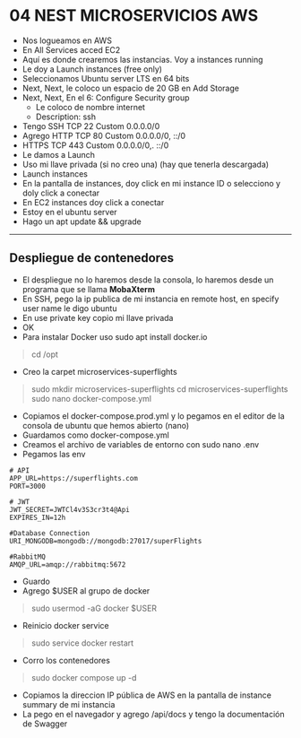 # 04 NEST MICROSERVICIOS AWS

- Nos logueamos en AWS
- En All Services acced EC2
- Aquí es donde crearemos las instancias. Voy a instances running
- Le doy a Launch instances (free only)
- Seleccionamos Ubuntu server LTS en 64 bits
- Next, Next, le coloco un espacio de 20 GB en Add Storage
- Next, Next, En el 6: Configure Security group
  - Le coloco de nombre internet
  - Description: ssh
- Tengo SSH TCP  22 Custom 0.0.0.0/0
- Agrego HTTP TCP 80  Custom 0.0.0.0/0, ::/0
- HTTPS TCP 443 Custom 0.0.0.0/0,. ::/0
- Le damos a Launch
- Uso mi llave privada (si no creo una) (hay que tenerla descargada)
- Launch instances
- En la pantalla de instances, doy click en mi instance ID o selecciono y doly click a conectar
- En EC2 instances doy click a conectar
- Estoy en el ubuntu server
- Hago un apt update && upgrade
-----

## Despliegue de contenedores

- El despliegue no lo haremos desde la consola, lo haremos desde un programa que se llama **MobaXterm**
- En SSH, pego la ip publica de mi instancia en remote host, en specify user name le digo ubuntu
- En use private key copio mi llave privada
- OK
- Para instalar Docker uso sudo apt install docker.io

> cd /opt

- Creo la carpet microservices-superflights

> sudo mkdir microservices-superflights
> cd microservices-superflights
> sudo nano docker-compose.yml

- Copiamos el docker-compose.prod.yml y lo pegamos en el editor de la consola de ubuntu que hemos abierto (nano)
- Guardamos como docker-compose.yml
- Creamos el archivo de variables de entorno con sudo nano .env
- Pegamos las env

~~~
# API
APP_URL=https://superflights.com
PORT=3000

# JWT
JWT_SECRET=JWTCl4v3S3cr3t4@Api
EXPIRES_IN=12h

#Database Connection
URI_MONGODB=mongodb://mongodb:27017/superFlights

#RabbitMQ
AMQP_URL=amqp://rabbitmq:5672
~~~

- Guardo
- Agrego $USER al grupo de docker

> sudo usermod -aG docker $USER

- Reinicio docker service

> sudo service docker restart

- Corro los contenedores

> sudo docker compose up -d


- Copiamos la direccion IP pública de AWS  en la pantalla de instance summary de mi instancia
- La pego en el navegador y agrego /api/docs y tengo la documentación de Swagger